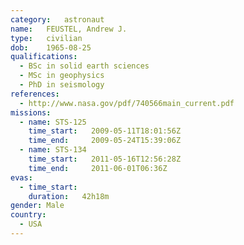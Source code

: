 ```yaml
---
category:	astronaut
name:	FEUSTEL, Andrew J.
type:	civilian
dob:	1965-08-25
qualifications:
  - BSc in solid earth sciences
  - MSc in geophysics
  - PhD in seismology
references:
  - http://www.nasa.gov/pdf/740566main_current.pdf
missions:
  - name: STS-125
    time_start:   2009-05-11T18:01:56Z
    time_end:     2009-05-24T15:39:06Z
  - name: STS-134
    time_start:   2011-05-16T12:56:28Z
    time_end:     2011-06-01T06:36Z
evas:
  - time_start: 
    duration:   42h18m
gender:	Male
country:
  - USA
---
```

